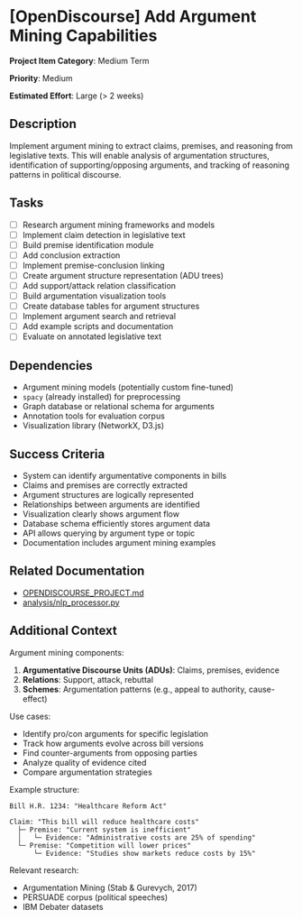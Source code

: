 # [OpenDiscourse] Add Argument Mining Capabilities

**Project Item Category**: Medium Term

**Priority**: Medium

**Estimated Effort**: Large (> 2 weeks)

## Description

Implement argument mining to extract claims, premises, and reasoning from legislative texts. This will enable analysis of argumentation structures, identification of supporting/opposing arguments, and tracking of reasoning patterns in political discourse.

## Tasks

- [ ] Research argument mining frameworks and models
- [ ] Implement claim detection in legislative text
- [ ] Build premise identification module
- [ ] Add conclusion extraction
- [ ] Implement premise-conclusion linking
- [ ] Create argument structure representation (ADU trees)
- [ ] Add support/attack relation classification
- [ ] Build argumentation visualization tools
- [ ] Create database tables for argument structures
- [ ] Implement argument search and retrieval
- [ ] Add example scripts and documentation
- [ ] Evaluate on annotated legislative text

## Dependencies

- Argument mining models (potentially custom fine-tuned)
- `spacy` (already installed) for preprocessing
- Graph database or relational schema for arguments
- Annotation tools for evaluation corpus
- Visualization library (NetworkX, D3.js)

## Success Criteria

- System can identify argumentative components in bills
- Claims and premises are correctly extracted
- Argument structures are logically represented
- Relationships between arguments are identified
- Visualization clearly shows argument flow
- Database schema efficiently stores argument data
- API allows querying by argument type or topic
- Documentation includes argument mining examples

## Related Documentation

- [OPENDISCOURSE_PROJECT.md](../../OPENDISCOURSE_PROJECT.md#6-add-argument-mining-capabilities)
- [analysis/nlp_processor.py](../../analysis/nlp_processor.py)

## Additional Context

Argument mining components:
1. **Argumentative Discourse Units (ADUs)**: Claims, premises, evidence
2. **Relations**: Support, attack, rebuttal
3. **Schemes**: Argumentation patterns (e.g., appeal to authority, cause-effect)

Use cases:
- Identify pro/con arguments for specific legislation
- Track how arguments evolve across bill versions
- Find counter-arguments from opposing parties
- Analyze quality of evidence cited
- Compare argumentation strategies

Example structure:
```
Bill H.R. 1234: "Healthcare Reform Act"

Claim: "This bill will reduce healthcare costs"
  ├─ Premise: "Current system is inefficient"
  │   └─ Evidence: "Administrative costs are 25% of spending"
  └─ Premise: "Competition will lower prices"
      └─ Evidence: "Studies show markets reduce costs by 15%"
```

Relevant research:
- Argumentation Mining (Stab & Gurevych, 2017)
- PERSUADE corpus (political speeches)
- IBM Debater datasets
